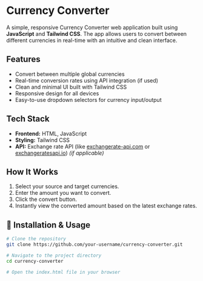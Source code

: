 # Currency Converter

A simple, responsive Currency Converter web application built using **JavaScript** and **Tailwind CSS**. The app allows users to convert between different currencies in real-time with an intuitive and clean interface.

## Features

- Convert between multiple global currencies
- Real-time conversion rates using API integration (if used)
- Clean and minimal UI built with Tailwind CSS
- Responsive design for all devices
- Easy-to-use dropdown selectors for currency input/output

## Tech Stack

- **Frontend:** HTML, JavaScript
- **Styling:** Tailwind CSS
- **API:** Exchange rate API (like [exchangerate-api.com](https://www.exchangerate-api.com/) or [exchangeratesapi.io](https://exchangeratesapi.io/)) *(if applicable)*

## How It Works

1. Select your source and target currencies.
2. Enter the amount you want to convert.
3. Click the convert button.
4. Instantly view the converted amount based on the latest exchange rates.

## 🔧 Installation & Usage

```bash
# Clone the repository
git clone https://github.com/your-username/currency-converter.git

# Navigate to the project directory
cd currency-converter

# Open the index.html file in your browser
